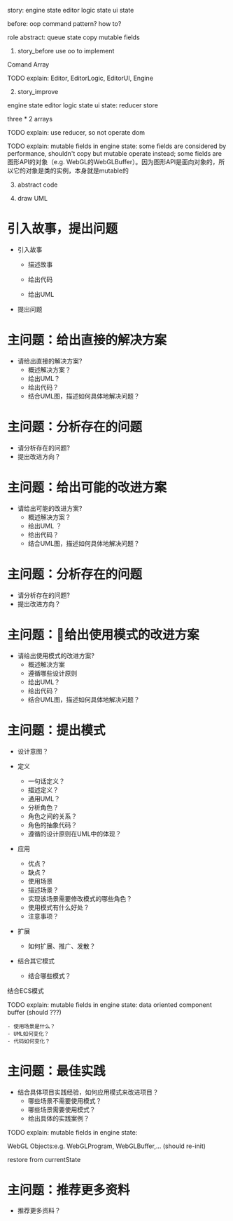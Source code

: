 story:
engine 
    state
editor
    logic state
    ui state



before:
oop
	command pattern?
    how to?




role abstract:
queue
state
copy mutable fields



1. story_before
use oo to implement


Comand Array



TODO explain:
Editor, EditorLogic, EditorUI, Engine



2. story_improve

engine 
    state
editor
    logic state
    ui
        state: reducer store


three * 2 arrays



TODO explain:
use reducer, so not operate dom



TODO explain:
mutable fields in engine state:
some fields are considered by performance, shouldn't copy but mutable operate instead;
some fields are 图形API的对象（e.g. WebGL的WebGLBuffer）。因为图形API是面向对象的，所以它的对象是类的实例，本身就是mutable的



3. abstract code




4. draw UML



<!-- TODO explain:
mutable fields in engine state:
data oriented component buffer
(should ???)

WebGL Objects:e.g. WebGLProgram, WebGLBuffer,...
(should re-init) -->


# 引入故事，提出问题

- 引入故事
    - 描述故事
    - 给出代码

    - 给出UML

- 提出问题



# 主问题：给出直接的解决方案

- 请给出直接的解决方案?
    - 概述解决方案？
    - 给出UML？
    - 给出代码？
    - 结合UML图，描述如何具体地解决问题？


# 主问题：分析存在的问题

- 请分析存在的问题?
- 提出改进方向？


# 主问题：给出可能的改进方案

- 请给出可能的改进方案?
    - 概述解决方案？
    - 给出UML ？
    - 给出代码？
    - 结合UML图，描述如何具体地解决问题？


# 主问题：分析存在的问题

- 请分析存在的问题?
- 提出改进方向？



# 主问题：给出使用模式的改进方案

- 请给出使用模式的改进方案?
    - 概述解决方案
    - 遵循哪些设计原则
    - 给出UML？
    - 给出代码？
    - 结合UML图，描述如何具体地解决问题？

# 主问题：提出模式


- 设计意图？
- 定义
    - 一句话定义？
    - 描述定义？
    - 通用UML？
    - 分析角色？
    - 角色之间的关系？
    - 角色的抽象代码？
    - 遵循的设计原则在UML中的体现？


- 应用
    - 优点？
    - 缺点？
    - 使用场景
    - 描述场景？
    - 实现该场景需要修改模式的哪些角色？
    - 使用模式有什么好处？
    - 注意事项？

- 扩展
    - 如何扩展、推广、发散？



- 结合其它模式
    - 结合哪些模式？

结合ECS模式

TODO explain:
mutable fields in engine state:
data oriented component buffer
(should ???)


    - 使用场景是什么？
    - UML如何变化？
    - 代码如何变化？


# 主问题：最佳实践

- 结合具体项目实践经验，如何应用模式来改进项目？
    - 哪些场景不需要使用模式？
    - 哪些场景需要使用模式？
    - 给出具体的实践案例？



TODO explain:
mutable fields in engine state:

WebGL Objects:e.g. WebGLProgram, WebGLBuffer,...
(should re-init)

restore from currentState


# 主问题：推荐更多资料

- 推荐更多资料？


<!-- [命令模式->撤销和重做](https://gpp.tkchu.me/command.html#%E6%92%A4%E9%94%80%E5%92%8C%E9%87%8D%E5%81%9A) -->